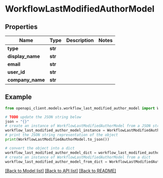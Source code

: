# WorkflowLastModifiedAuthorModel


## Properties

Name | Type | Description | Notes
------------ | ------------- | ------------- | -------------
**type** | **str** |  | 
**display_name** | **str** |  | 
**email** | **str** |  | 
**user_id** | **str** |  | 
**company_name** | **str** |  | 

## Example

```python
from openapi_client.models.workflow_last_modified_author_model import WorkflowLastModifiedAuthorModel

# TODO update the JSON string below
json = "{}"
# create an instance of WorkflowLastModifiedAuthorModel from a JSON string
workflow_last_modified_author_model_instance = WorkflowLastModifiedAuthorModel.from_json(json)
# print the JSON string representation of the object
print(WorkflowLastModifiedAuthorModel.to_json())

# convert the object into a dict
workflow_last_modified_author_model_dict = workflow_last_modified_author_model_instance.to_dict()
# create an instance of WorkflowLastModifiedAuthorModel from a dict
workflow_last_modified_author_model_from_dict = WorkflowLastModifiedAuthorModel.from_dict(workflow_last_modified_author_model_dict)
```
[[Back to Model list]](../README.md#documentation-for-models) [[Back to API list]](../README.md#documentation-for-api-endpoints) [[Back to README]](../README.md)


